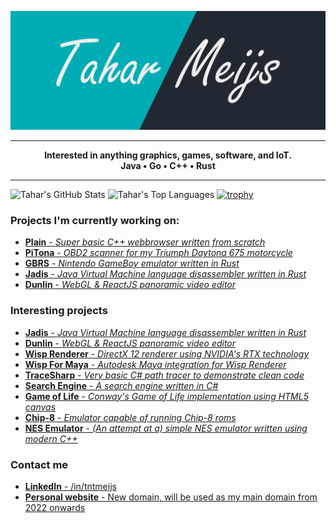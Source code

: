 ![banner](https://github.com/tntmeijs/tntmeijs/raw/master/banner.png)

---

<p align="center">
    <strong>
        Interested in anything graphics, games, software, and IoT.
        <br/>
        Java • Go • C++ • Rust
    </strong>
</p>

---

![Tahar's GitHub Stats](https://github-readme-stats.vercel.app/api?username=tntmeijs&hide_title=true&hide_border=true&show_icons=true&include_all_commits=true&count_private=true)
![Tahar's Top Languages](https://github-readme-stats.vercel.app/api/top-langs/?username=tntmeijs&layout=compact)
[![trophy](https://github-profile-trophy.vercel.app/?username=ryo-ma)](https://github.com/tntmeijs/github-profile-trophy)

### Projects I'm currently working on:
* [**Plain** - *Super basic C++ webbrowser written from scratch*](https://github.com/tntmeijs/plain)
* [**PiTona** - *OBD2 scanner for my Triumph Daytona 675 motorcycle*](https://github.com/tntmeijs/pitona)
* [**GBRS** - *Nintendo GameBoy emulator written in Rust*](https://github.com/tntmeijs/gbrs)
* [**Jadis** - *Java Virtual Machine language disassembler written in Rust*](https://github.com/tntmeijs/jadis)
* [**Dunlin** - *WebGL & ReactJS panoramic video editor*](https://github.com/tntmeijs/dunlin)

### Interesting projects
* [**Jadis** - *Java Virtual Machine language disassembler written in Rust*](https://github.com/tntmeijs/jadis)
* [**Dunlin** - *WebGL & ReactJS panoramic video editor*](https://github.com/tntmeijs/dunlin)
* [**Wisp Renderer** - *DirectX 12 renderer using NVIDIA's RTX technology*](https://github.com/TeamWisp/WispRenderer)
* [**Wisp For Maya** - *Autodesk Maya integration for Wisp Renderer*](https://github.com/TeamWisp/WispForMaya)
* [**TraceSharp** - *Very basic C# path tracer to demonstrate clean code*](https://github.com/tntmeijs/TraceSharp)
* [**Search Engine** - *A search engine written in C#*](https://github.com/tntmeijs/SearchEngine)
* [**Game of Life** - *Conway's Game of Life implementation using HTML5 canvas*](https://github.com/tntmeijs/GameOfLife)
* [**Chip-8** - *Emulator capable of running Chip-8 roms*](https://github.com/tntmeijs/Chip8)
* [**NES Emulator** - *(An attempt at a) simple NES emulator written using modern C++*](https://github.com/tntmeijs/NES)

### Contact me
* [**LinkedIn** - /in/tntmeijs](https://www.linkedin.com/in/tntmeijs)
* [**Personal website** - New domain, will be used as my main domain from 2022 onwards](https://tahar.dev)
